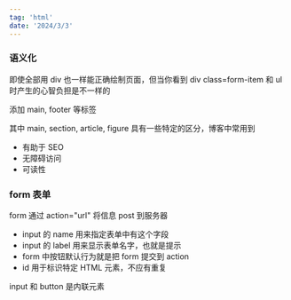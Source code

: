 ```yaml
---
tag: 'html'
date: '2024/3/3'
---
```


### 语义化

即使全部用 div 也一样能正确绘制页面，但当你看到 div class=form-item 和 ul 时产生的心智负担是不一样的

添加 main, footer 等标签

其中 main, section, article, figure 具有一些特定的区分，博客中常用到

- 有助于 SEO
- 无障碍访问
- 可读性

### form 表单

form 通过 action="url" 将信息 post 到服务器

- input 的 name 用来指定表单中有这个字段
- input 的 label 用来显示表单名字，也就是提示
- form 中按钮默认行为就是把 form 提交到 action
- id 用于标识特定 HTML 元素，不应有重复

input 和 button 是内联元素
